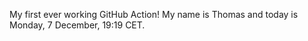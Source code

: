My first ever working GitHub Action!
My name is Thomas and today is Monday, 7 December, 19:19 CET. 
